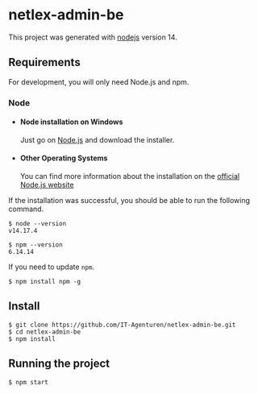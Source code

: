 # netlex-admin-be

This project was generated with [nodejs](https://github.com/nodejs/node) version 14.

## Requirements

For development, you will only need Node.js and npm.

### Node
- #### Node installation on Windows

  Just go on [Node.js](https://nodejs.org/) and download the installer.

- #### Other Operating Systems
  You can find more information about the installation on the [official Node.js website](https://nodejs.org/) 

If the installation was successful, you should be able to run the following command.

    $ node --version
    v14.17.4

    $ npm --version
    6.14.14

If you need to update `npm`.

    $ npm install npm -g

## Install

    $ git clone https://github.com/IT-Agenturen/netlex-admin-be.git
    $ cd netlex-admin-be
    $ npm install

## Running the project

    $ npm start
